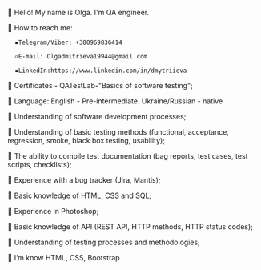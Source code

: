 🔹 Hello! My name is Olga. I'm QA engineer. 

🔸 How to reach me: 

      ▪️Telegram/Viber: +380969836414 
      
      ▫️E-mail: Olgadmitrieva19944@gmail.com 
      
      ▪️LinkedIn:https://www.linkedin.com/in/dmytriieva

🔹 Certificates - QATestLab-"Basics of software testing";

🔸 Language: English - Pre-intermediate. Ukrainе/Russian - native

🔹 Understanding of software development 
processes;

🔸 Understanding of basic testing methods 
(functional, acceptance, regression, smoke, black 
box testing, usability);

🔹 The ability to compile test documentation (bag 
reports, test cases, test scripts, checklists);

🔸 Experience with a bug tracker (Jira, Mantis);

🔹 Basic knowledge of HTML, CSS and SQL;

🔸 Experience in Photoshop;

🔹 Basic knowledge of API (REST API, HTTP 
methods, HTTP status codes);

🔸 Understanding of testing processes and 
methodologies; 

🔸 I’m know HTML, CSS, Bootstrap


